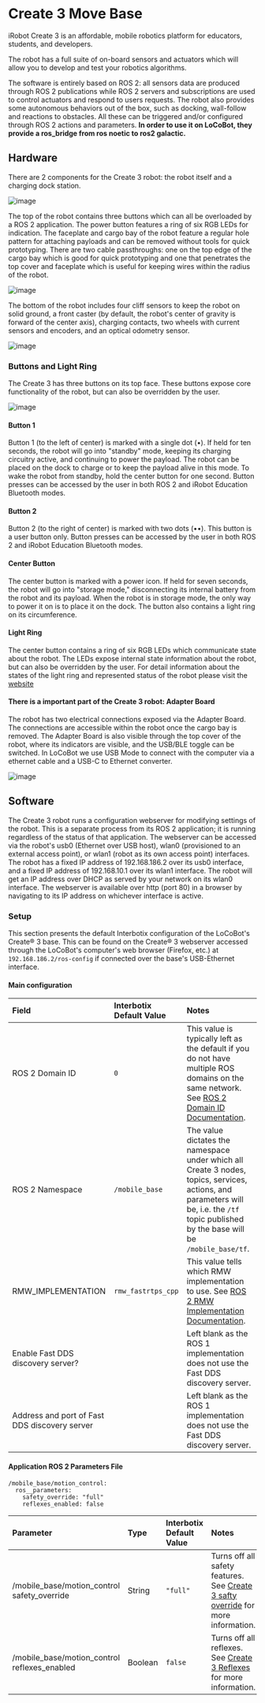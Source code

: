 # Create 3 Move Base

iRobot Create 3 is an affordable, mobile robotics platform for educators, students, and developers.

The robot has a full suite of on-board sensors and actuators which will allow you to develop and test your robotics algorithms.

The software is entirely based on ROS 2: all sensors data are produced through ROS 2 publications while ROS 2 servers and subscriptions are used to control actuators and respond to users requests. The robot also provides some autonomous behaviors out of the box, such as docking, wall-follow and reactions to obstacles. All these can be triggered and/or configured through ROS 2 actions and parameters. **In order to use it on LoCoBot, they provide a ros_bridge from ros noetic to ros2 galactic.**

## Hardware

There are 2 components for the Create 3 robot: the robot itself and a charging dock station.

![image](./images/front_iso.jpg)

The top of the robot contains three buttons which can all be overloaded by a ROS 2 application. The power button features a ring of six RGB LEDs for indication. The faceplate and cargo bay of the robot feature a regular hole pattern for attaching payloads and can be removed without tools for quick prototyping. There are two cable passthroughs: one on the top edge of the cargo bay which is good for quick prototyping and one that penetrates the top cover and faceplate which is useful for keeping wires within the radius of the robot.

![image](./images/rear_iso.jpg)

The bottom of the robot includes four cliff sensors to keep the robot on solid ground, a front caster (by default, the robot's center of gravity is forward of the center axis), charging contacts, two wheels with current sensors and encoders, and an optical odometry sensor. 

![image](./images/bottom.jpg)


### Buttons and Light Ring

The Create 3 has three buttons on its top face. These buttons expose core functionality of the robot, but can also be overridden by the user.

![image](./images/buttons.png)

#### Button 1

Button 1 (to the left of center) is marked with a single dot (•). If held for ten seconds, the robot will go into "standby" mode, keeping its charging circuitry active, and continuing to power the payload. The robot can be placed on the dock to charge or to keep the payload alive in this mode. To wake the robot from standby, hold the center button for one second. Button presses can be accessed by the user in both ROS 2 and iRobot Education Bluetooth modes.

#### Button 2

Button 2 (to the right of center) is marked with two dots (••). This button is a user button only. Button presses can be accessed by the user in both ROS 2 and iRobot Education Bluetooth modes.

#### Center Button

The center button is marked with a power icon. If held for seven seconds, the robot will go into "storage mode," disconnecting its internal battery from the robot and its payload. When the robot is in storage mode, the only way to power it on is to place it on the dock. The button also contains a light ring on its circumference.

#### Light Ring

The center button contains a ring of six RGB LEDs which communicate state about the robot. The LEDs expose internal state information about the robot, but can also be overridden by the user. For detail information about the states of the light ring and represented status of the robot please visit the [website](https://iroboteducation.github.io/create3_docs/hw/face/)

#### There is a important part of the Create 3 robot: Adapter Board

The robot has two electrical connections exposed via the Adapter Board. The connections are accessible within the robot once the cargo bay is removed. The Adapter Board is also visible through the top cover of the robot, where its indicators are visible, and the USB/BLE toggle can be switched. In LoCoBot we use USB Mode to connect with the computer via a ethernet cable and a USB-C to Ethernet converter.

![image](./images/adapter_out.jpg)

## Software

The Create 3 robot runs a configuration webserver for modifying settings of the robot. This is a separate process from its ROS 2 application; it is running regardless of the status of that application. The webserver can be accessed via the robot's usb0 (Ethernet over USB host), wlan0 (provisioned to an external access point), or wlan1 (robot as its own access point) interfaces. The robot has a fixed IP address of 192.168.186.2 over its usb0 interface, and a fixed IP address of 192.168.10.1 over its wlan1 interface. The robot will get an IP address over DHCP as served by your network on its wlan0 interface. The webserver is available over http (port 80) in a browser by navigating to its IP address on whichever interface is active.

### Setup

This section presents the default Interbotix configuration of the LoCoBot's Create® 3 base. This can be found on the Create® 3 webserver accessed through the LoCoBot's computer's web browser (Firefox, etc.) at `192.168.186.2/ros-config` if connected over the base's USB-Ethernet interface.

#### Main configuration
|Field|Interbotix Default Value|Notes|
|:----- |:----- |:----- |
|ROS 2 Domain ID|`0`|This value is typically left as the default if you do not have multiple ROS domains on the same network. See [ROS 2 Domain ID Documentation](https://docs.ros.org/en/rolling/Concepts/Intermediate/About-Domain-ID.html).|
|ROS 2 Namespace|`/mobile_base`|The value dictates the namespace under which all Create 3 nodes, topics, services, actions, and parameters will be, i.e. the `/tf` topic published by the base will be `/mobile_base/tf`.|
|RMW_IMPLEMENTATION|`rmw_fastrtps_cpp`|This value tells which RMW implementation to use. See [ROS 2 RMW Implementation Documentation](https://docs.ros.org/en/rolling/Concepts/Intermediate/About-Different-Middleware-Vendors.html).|
|Enable Fast DDS discovery server?||Left blank as the ROS 1 implementation does not use the Fast DDS discovery server.|
|Address and port of Fast DDS discovery server||Left blank as the ROS 1 implementation does not use the Fast DDS discovery server.|

#### Application ROS 2 Parameters File
```
/mobile_base/motion_control:
  ros__parameters:
    safety_override: "full"
    reflexes_enabled: false
```
|Parameter|Type|Interbotix Default Value|Notes|
|:----- |:----- |:----- |:----- |
|/mobile_base/motion_control safety_override|String|`"full"`|Turns off all safety features. See [Create 3 safty override](https://iroboteducation.github.io/create3_docs/api/safety/) for more information.|
|/mobile_base/motion_control reflexes_enabled|Boolean|`false`|Turns off all reflexes. See [Create 3 Reflexes](https://iroboteducation.github.io/create3_docs/api/reflexes/) for more information.|